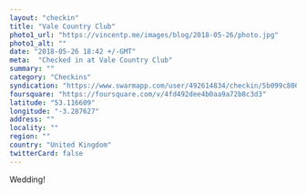 ```yaml
---
layout: "checkin"
title: "Vale Country Club"
photo1_url: "https://vincentp.me/images/blog/2018-05-26/photo.jpg"
photo1_alt: ""
date: "2018-05-26 18:42 +/-GMT"
meta:  "Checked in at Vale Country Club"
summary: ""
category: "Checkins"
syndication: "https://www.swarmapp.com/user/492614834/checkin/5b099c806fd626002cd64836"
foursquare: "https://foursquare.com/v/4fd492dee4b0aa9a72b8c3d3"
latitude: "53.116609"
longitude: "-3.287627"
address: ""
locality: ""
region: ""
country: "United Kingdom"
twitterCard: false
---
```

Wedding!

